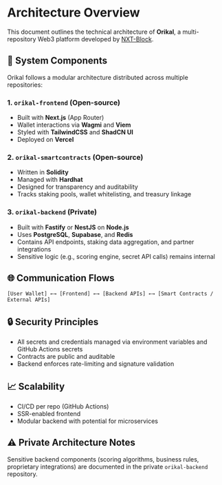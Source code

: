 # Architecture Overview

This document outlines the technical architecture of **Orikal**, a multi-repository Web3 platform developed by [NXT-Block](https://github.com/NXT-Block).

## 🧩 System Components
Orikal follows a modular architecture distributed across multiple repositories:

### 1. `orikal-frontend` (Open-source)
- Built with **Next.js** (App Router)
- Wallet interactions via **Wagmi** and **Viem**
- Styled with **TailwindCSS** and **ShadCN UI**
- Deployed on **Vercel**

### 2. `orikal-smartcontracts` (Open-source)
- Written in **Solidity**
- Managed with **Hardhat**
- Designed for transparency and auditability
- Tracks staking pools, wallet whitelisting, and treasury linkage

### 3. `orikal-backend` (Private)
- Built with **Fastify** or **NestJS** on **Node.js**
- Uses **PostgreSQL**, **Supabase**, and **Redis**
- Contains API endpoints, staking data aggregation, and partner integrations
- Sensitive logic (e.g., scoring engine, secret API calls) remains internal

## 🌐 Communication Flows
```
[User Wallet] ←→ [Frontend] ←→ [Backend APIs] ←→ [Smart Contracts / External APIs]
```

## 🔒 Security Principles
- All secrets and credentials managed via environment variables and GitHub Actions secrets
- Contracts are public and auditable
- Backend enforces rate-limiting and signature validation

## 📈 Scalability
- CI/CD per repo (GitHub Actions)
- SSR-enabled frontend
- Modular backend with potential for microservices

## ⚠️ Private Architecture Notes
Sensitive backend components (scoring algorithms, business rules, proprietary integrations) are documented in the private `orikal-backend` repository.